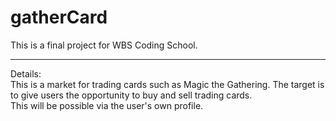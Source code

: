 # gatherCard

This is a final project for WBS Coding School.

-------------------------------

Details: <br/>
This is a market for trading cards such as Magic the Gathering. The target is to give users the opportunity to buy and sell trading cards. <br />
This will be possible via the user's own profile.
